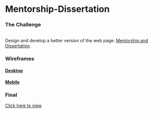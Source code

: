 # Mentorship-Dissertation

<h3>The Challenge </h3><br>
Design and develop a better version of the web page: <a href="http://pd4phd.engineering.nyu.edu/tracks/mentorship-and-dissertation.php"> Mentorship and Dissertation</a>.

<h3> Wireframes </h3>
<h4><a href="https://www.figma.com/file/jLQpxWSjq1JyB6Y8zngosp/Challenge-1?node-id=0%3A1"> Desktop </a></h4>
<h4><a href="https://www.figma.com/file/jLQpxWSjq1JyB6Y8zngosp/Challenge-1?node-id=111%3A17"> Mobile </a></h4>

<h3>Final</h3>
<a href="https://tae7612.github.io/Mentorship-Dissertation/">Click here to view</a>
